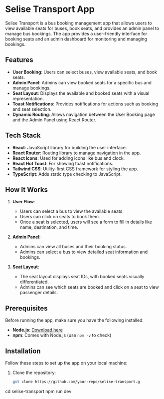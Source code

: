# Selise Transport App

Selise Transport is a bus booking management app that allows users to view available seats for buses, book seats, and provides an admin panel to manage bus bookings. The app provides a user-friendly interface for booking seats and an admin dashboard for monitoring and managing bookings.

## Features

- **User Booking**: Users can select buses, view available seats, and book seats.
- **Admin Panel**: Admins can view booked seats for a specific bus and manage bookings.
- **Seat Layout**: Displays the available and booked seats with a visual representation.
- **Toast Notifications**: Provides notifications for actions such as booking and seat selection.
- **Dynamic Routing**: Allows navigation between the User Booking page and the Admin Panel using React Router.

## Tech Stack

- **React**: JavaScript library for building the user interface.
- **React Router**: Routing library to manage navigation in the app.
- **React Icons**: Used for adding icons like bus and clock.
- **React Hot Toast**: For showing toast notifications.
- **Tailwind CSS**: Utility-first CSS framework for styling the app.
- **TypeScript**: Adds static type checking to JavaScript.

## How It Works

1. **User Flow**:
   - Users can select a bus to view the available seats.
   - Users can click on seats to book them.
   - Once a seat is selected, users will see a form to fill in details like name, destination, and time.

2. **Admin Panel**:
   - Admins can view all buses and their booking status.
   - Admins can select a bus to view detailed seat information and bookings.

3. **Seat Layout**:
   - The seat layout displays seat IDs, with booked seats visually differentiated.
   - Admins can see which seats are booked and click on a seat to view passenger details.

## Prerequisites

Before running the app, make sure you have the following installed:
- **Node.js**: [Download here](https://nodejs.org/)
- **npm**: Comes with Node.js (use `npm -v` to check)

## Installation

Follow these steps to set up the app on your local machine:

1. Clone the repository:
   ```bash
   git clone https://github.com/your-repo/selise-transport.g
cd selise-transport
npm run dev



